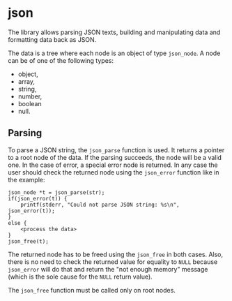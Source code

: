 # json

The library allows parsing JSON texts, building and manipulating data
and formatting data back as JSON.

The data is a tree where each node is an object
of type `json_node`. A node can be of one of the following types:

* object,
* array,
* string,
* number,
* boolean
* null.


## Parsing

To parse a JSON string, the `json_parse` function is used. It returns a
pointer to a root node of the data. If the parsing succeeds, the node
will be a valid one. In the case of error, a special error node is
returned. In any case the user should check the returned node using the
`json_error` function like in the example:

	json_node *t = json_parse(str);
	if(json_error(t)) {
		printf(stderr, "Could not parse JSON string: %s\n", json_error(t));
	}
	else {
		<process the data>
	}
	json_free(t);

The returned node has to be freed using the `json_free` in both cases.
Also, there is no need to check the returned value for equality to
`NULL` because `json_error` will do that and return the "not enough
memory" message (which is the sole cause for the `NULL` return value).

The `json_free` function must be called only on root nodes.
